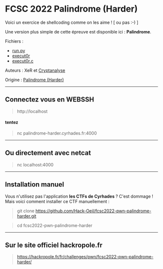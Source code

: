 # FCSC 2022 Palindrome (Harder)

Voici un exercice de shellcoding comme on les aime ! [ ou pas :-) ]

Une version plus simple de cette épreuve est disponible ici : **Palindrome**.


Fichiers :
- [run.py](run.py)
- [execut0r](execut0r)
- [execut0r.c](execut0r.c)



Auteurs : XeR et [Cryptanalyse](https://twitter.com/Cryptanalyse)

Origine : [Palindrome (Harder)](https://hackropole.fr/fr/challenges/pwn/fcsc2022-pwn-palindrome-harder/)

-----------

## Connectez vous en WEBSSH
> http://localhost

#### tentez 
> nc palindrome-harder.cyrhades.fr:4000

-----------

## Ou directement avec netcat
> nc localhost:4000


-----------

## Installation manuel
Vous n'utilisez pas l'application **les CTFs de Cyrhades** ? C'est dommage !
Mais voici comment installer ce CTF manuellement :

> git clone https://github.com/Hack-Oeil/fcsc2022-pwn-palindrome-harder.git

> cd fcsc2022-pwn-palindrome-harder


-----------

## Sur le site officiel hackropole.fr
> https://hackropole.fr/fr/challenges/pwn/fcsc2022-pwn-palindrome-harder/